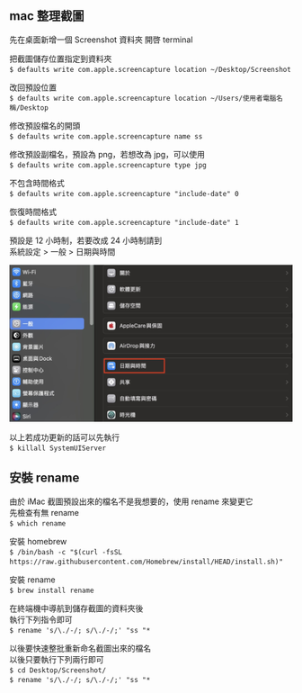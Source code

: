 ## mac 整理截圖

先在桌面新增一個 Screenshot 資料夾
開啓 terminal

把截圖儲存位置指定到資料夾  
`
$ defaults write com.apple.screencapture location ~/Desktop/Screenshot
`

改回預設位置  
`$ defaults write com.apple.screencapture location ~/Users/使用者電腦名稱/Desktop`

修改預設檔名的開頭  
`$ defaults write com.apple.screencapture name ss`

修改預設副檔名，預設為 png，若想改為 jpg，可以使用  
`$ defaults write com.apple.screencapture type jpg`

不包含時間格式  
`$ defaults write com.apple.screencapture "include-date" 0`

恢復時間格式  
`$ defaults write com.apple.screencapture "include-date" 1`

預設是 12 小時制，若要改成 24 小時制請到  
系統設定 > 一般 > 日期與時間  

![ss 2025-05-06 15-01-31](https://raw.githubusercontent.com/naminemo/pic/main/dev/ss%202025-05-06%2015-01-31.jpg)

以上若成功更新的話可以先執行    
`$ killall SystemUIServer`


## 安裝 rename

由於 iMac 截圖預設出來的檔名不是我想要的，使用 rename 來變更它  
先檢查有無 rename  
`$ which rename`

安裝 homebrew  
`$ /bin/bash -c "$(curl -fsSL https://raw.githubusercontent.com/Homebrew/install/HEAD/install.sh)"`

安裝 rename  
`$ brew install rename`

在終端機中導航到儲存截圖的資料夾後  
執行下列指令即可   
`$ rename 's/\./-/; s/\./-/;' "ss "*` 

以後要快速整批重新命名截圖出來的檔名  
以後只要執行下列兩行即可  
`$ cd Desktop/Screenshot/`  
`$ rename 's/\./-/; s/\./-/;' "ss "*`
